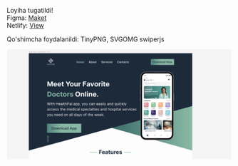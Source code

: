 Loyiha tugatildi!\
Figma: [Maket](https://www.figma.com/file/jdji3kAGdU7Rz59pVepqkq/App-Intro-%7C-Free-Landing-Page-(Community)?type=design&node-id=2-3&mode=design&t=oUpsErM3v36I0Ynt-0)\
Netlify: [View](https://healthpal-landing-page-bb.netlify.app/)

Qo'shimcha foydalanildi: TinyPNG, SVGOMG  swiperjs




![open-enterprise](https://github.com/bekzodxudaybergenow/health-landing-page/blob/master/image/healthpal.png)
